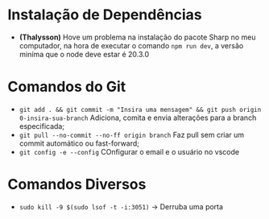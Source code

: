 # Instalação de Dependências

- __(Thalysson)__ Hove um problema na instalação do pacote Sharp no meu computador, na hora de executar o comando `npm run dev`, a versão miníma que o node deve estar é 20.3.0

# Comandos do Git

- `git add . && git commit -m "Insira uma mensagem" && git push origin 0-insira-sua-branch` Adiciona, comita e envia alterações para a branch especificada;
- `git pull --no-commit --no-ff origin branch` Faz pull sem criar um commit automático ou fast-forward;
- `git config -e --config` COnfigurar o email e o usuário no vscode

# Comandos Diversos

- `sudo kill -9 $(sudo lsof -t -i:3051)` &rarr; Derruba uma porta
